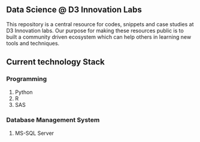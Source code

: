 ## **Data Science @ D3 Innovation Labs**

This repository is a central resource for codes, snippets and case studies at D3 Innovation labs. Our purpose for making these resources public is to built a community driven ecosystem which can help others in learning new tools and techniques. 

## Current technology Stack

### Programming
 1. Python
 2. R
 3. SAS

### Database Management System
 1. MS-SQL Server